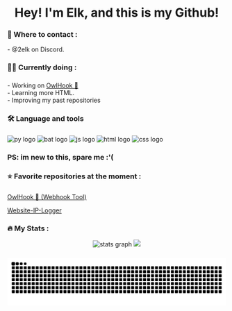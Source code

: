 
<h1 align="center">Hey! I'm Elk, and this is my Github!</h1>

###

<h3 align="left">💬  Where to contact :</h3>

<p align="left">- @2elk on Discord.<br>

###

<h3 align="left">👩‍💻  Currently doing :</h3>

###

<p align="left">- Working on <a href="https://github.com/3elk/OwlHook">OwlHook 🦉</a><br>- Learning more HTML.<br>- Improving my past repositories</p>

###

<h3 align="left">🛠 Language and tools</h3>

###

<div align="left">
  <img src="https://cdn.jsdelivr.net/gh/devicons/devicon/icons/python/python-original.svg" height="40" alt="py logo"  />
  <img src="https://cdn.jsdelivr.net/gh/devicons/devicon/icons/windows8/windows8-original.svg" height="40" alt="bat logo"  />
  <img src="https://cdn.jsdelivr.net/gh/devicons/devicon/icons/javascript/javascript-original.svg" height="40" alt="js logo"  />
  <img src="https://cdn.jsdelivr.net/gh/devicons/devicon/icons/html5/html5-original.svg" height="40" alt="html logo"  />
  <img src="https://cdn.jsdelivr.net/gh/devicons/devicon/icons/css3/css3-original.svg" height="40" alt="css logo"  />

  ### PS: im new to this, spare me :'(
</div>

###

<h3 align="left">⭐  Favorite repositories at the moment :</h3>

###

<a href="https://github.com/3elk/OwlHook">OwlHook 🦉 (Webhook Tool)</a>

<a href="https://github.com/3elk/Website-IP-Logger"> Website-IP-Logger </a>

###

<h3 align="left">🔥   My Stats :</h3>
<div align="center">
  <img src="https://camo.githubusercontent.com/208b6f7efa0020f051b791f9a9b210569e9b3a1aa0961d7a97e508cdaa36f5cb/68747470733a2f2f6769746875622d726561646d652d73746174732e76657263656c2e6170702f6170693f757365726e616d653d33656c6b2673686f775f69636f6e733d74727565267468656d653d6d69646e696768742d707572706c65" height="150" alt="stats graph"  />
  <img src="https://camo.githubusercontent.com/afe7cd29468703e96f6289fe218074cf9169c60a6dd622da4f784443c67d6ce5/68747470733a2f2f6769746875622d726561646d652d73746174732e76657263656c2e6170702f6170692f746f702d6c616e67732f3f757365726e616d653d33656c6b266c61796f75743d636f6d70616374267468656d653d6d69646e696768742d707572706c65"  />
</div>

###

<img src="https://raw.githubusercontent.com/3elk/3elk/output/snake.svg" alt="Snake animation" />

###

